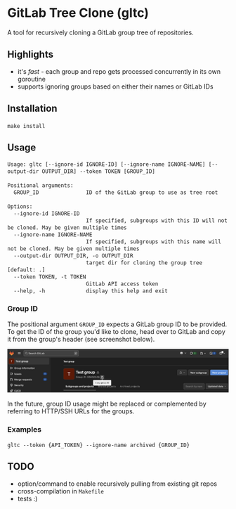 # GitLab Tree Clone (gltc)
A tool for recursively cloning a GitLab group tree of repositories.

## Highlights
- it's *fast* - each group and repo gets processed concurrently in its own goroutine
- supports ignoring groups based on either their names or GitLab IDs

## Installation
`make install`

## Usage
```
Usage: gltc [--ignore-id IGNORE-ID] [--ignore-name IGNORE-NAME] [--output-dir OUTPUT_DIR] --token TOKEN [GROUP_ID]

Positional arguments:
  GROUP_ID               ID of the GitLab group to use as tree root

Options:
  --ignore-id IGNORE-ID
                         If specified, subgroups with this ID will not be cloned. May be given multiple times
  --ignore-name IGNORE-NAME
                         If specified, subgroups with this name will not be cloned. May be given multiple times
  --output-dir OUTPUT_DIR, -o OUTPUT_DIR
                         target dir for cloning the group tree [default: .]
  --token TOKEN, -t TOKEN
                         GitLab API access token
  --help, -h             display this help and exit
```

### Group ID
The positional argument `GROUP_ID` expects a GitLab group ID to be provided.
To get the ID of the group you'd like to clone, head over to GitLab and copy it from the group's header (see screenshot below).

![gitlab-group-id](media/images/gitlab-group-id.png)

In the future, group ID usage might be replaced or complemented by referring to HTTP/SSH URLs for the groups.

### Examples
`gltc --token {API_TOKEN} --ignore-name archived {GROUP_ID}`

## TODO
- option/command to enable recursively pulling from existing git repos
- cross-compilation in `Makefile`
- tests :)